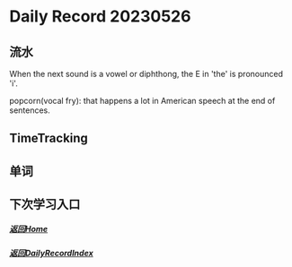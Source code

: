 
Daily Record 20230526
=====================

## 流水

When the next sound is a vowel or diphthong, the E in 'the' is pronounced 'i'.

popcorn(vocal fry): that happens a lot in American speech at the end of sentences.

## TimeTracking



## 单词



## 下次学习入口



##### [返回Home](../../../README.md)



##### [返回DailyRecordIndex](../index.md)



